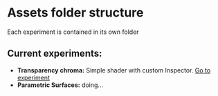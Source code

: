 # Assets folder structure

Each experiment is contained in its own folder

## Current experiments:
  - **Transparency chroma:** Simple shader with custom Inspector. [Go to experiment](https://github.com/TutanDev/UnityPortfolio/tree/master/UnityProject/Assets/TransparentChromaShader)
- **Parametric Surfaces:** doing...
